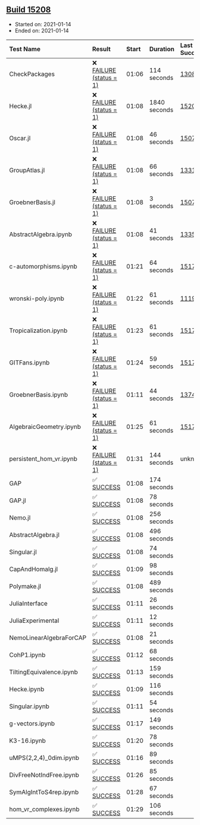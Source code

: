 ## [Build 15208](https://oscarci.mathematik.uni-kl.de/job/oscar/15208/)

* Started on: 2021-01-14
* Ended on: 2021-01-14

| Test Name    | Result | Start | Duration | Last Success | First Failure |
|:-------------|:-------|:------|:---------|:-------------|:--------------|
| CheckPackages | ❌ [FAILURE (status = 1)](https://oscarci.mathematik.uni-kl.de/job/oscar/15208/artifact/logs/build-15208/CheckPackages.log) | 01:06 | 114 seconds | [13085](https://oscarci.mathematik.uni-kl.de/job/oscar/13085/) | [13086](https://oscarci.mathematik.uni-kl.de/job/oscar/13086/) |
| Hecke.jl | ❌ [FAILURE (status = 1)](https://oscarci.mathematik.uni-kl.de/job/oscar/15208/artifact/logs/build-15208/Hecke.jl.log) | 01:08 | 1840 seconds | [15207](https://oscarci.mathematik.uni-kl.de/job/oscar/15207/) | [15208](https://oscarci.mathematik.uni-kl.de/job/oscar/15208/) |
| Oscar.jl | ❌ [FAILURE (status = 1)](https://oscarci.mathematik.uni-kl.de/job/oscar/15208/artifact/logs/build-15208/Oscar.jl.log) | 01:08 | 46 seconds | [15079](https://oscarci.mathematik.uni-kl.de/job/oscar/15079/) | [15080](https://oscarci.mathematik.uni-kl.de/job/oscar/15080/) |
| GroupAtlas.jl | ❌ [FAILURE (status = 1)](https://oscarci.mathematik.uni-kl.de/job/oscar/15208/artifact/logs/build-15208/GroupAtlas.jl.log) | 01:08 | 66 seconds | [13311](https://oscarci.mathematik.uni-kl.de/job/oscar/13311/) | [13312](https://oscarci.mathematik.uni-kl.de/job/oscar/13312/) |
| GroebnerBasis.jl | ❌ [FAILURE (status = 1)](https://oscarci.mathematik.uni-kl.de/job/oscar/15208/artifact/logs/build-15208/GroebnerBasis.jl.log) | 01:08 | 3 seconds | [15079](https://oscarci.mathematik.uni-kl.de/job/oscar/15079/) | [15080](https://oscarci.mathematik.uni-kl.de/job/oscar/15080/) |
| AbstractAlgebra.ipynb | ❌ [FAILURE (status = 1)](https://oscarci.mathematik.uni-kl.de/job/oscar/15208/artifact/logs/build-15208/AbstractAlgebra.ipynb.log) | 01:08 | 41 seconds | [13355](https://oscarci.mathematik.uni-kl.de/job/oscar/13355/) | [13356](https://oscarci.mathematik.uni-kl.de/job/oscar/13356/) |
| c-automorphisms.ipynb | ❌ [FAILURE (status = 1)](https://oscarci.mathematik.uni-kl.de/job/oscar/15208/artifact/logs/build-15208/c-automorphisms.ipynb.log) | 01:21 | 64 seconds | [15177](https://oscarci.mathematik.uni-kl.de/job/oscar/15177/) | [15180](https://oscarci.mathematik.uni-kl.de/job/oscar/15180/) |
| wronski-poly.ipynb | ❌ [FAILURE (status = 1)](https://oscarci.mathematik.uni-kl.de/job/oscar/15208/artifact/logs/build-15208/wronski-poly.ipynb.log) | 01:22 | 61 seconds | [11192](https://oscarci.mathematik.uni-kl.de/job/oscar/11192/) | [11193](https://oscarci.mathematik.uni-kl.de/job/oscar/11193/) |
| Tropicalization.ipynb | ❌ [FAILURE (status = 1)](https://oscarci.mathematik.uni-kl.de/job/oscar/15208/artifact/logs/build-15208/Tropicalization.ipynb.log) | 01:23 | 61 seconds | [15176](https://oscarci.mathematik.uni-kl.de/job/oscar/15176/) | [15177](https://oscarci.mathematik.uni-kl.de/job/oscar/15177/) |
| GITFans.ipynb | ❌ [FAILURE (status = 1)](https://oscarci.mathematik.uni-kl.de/job/oscar/15208/artifact/logs/build-15208/GITFans.ipynb.log) | 01:24 | 59 seconds | [15177](https://oscarci.mathematik.uni-kl.de/job/oscar/15177/) | [15180](https://oscarci.mathematik.uni-kl.de/job/oscar/15180/) |
| GroebnerBasis.ipynb | ❌ [FAILURE (status = 1)](https://oscarci.mathematik.uni-kl.de/job/oscar/15208/artifact/logs/build-15208/GroebnerBasis.ipynb.log) | 01:11 | 44 seconds | [13748](https://oscarci.mathematik.uni-kl.de/job/oscar/13748/) | [13749](https://oscarci.mathematik.uni-kl.de/job/oscar/13749/) |
| AlgebraicGeometry.ipynb | ❌ [FAILURE (status = 1)](https://oscarci.mathematik.uni-kl.de/job/oscar/15208/artifact/logs/build-15208/AlgebraicGeometry.ipynb.log) | 01:25 | 61 seconds | [15177](https://oscarci.mathematik.uni-kl.de/job/oscar/15177/) | [15180](https://oscarci.mathematik.uni-kl.de/job/oscar/15180/) |
| persistent_hom_vr.ipynb | ❌ [FAILURE (status = 1)](https://oscarci.mathematik.uni-kl.de/job/oscar/15208/artifact/logs/build-15208/persistent_hom_vr.ipynb.log) | 01:31 | 144 seconds | unknown | unknown |
| GAP | ✅ [SUCCESS](https://oscarci.mathematik.uni-kl.de/job/oscar/15208/artifact/logs/build-15208/GAP.log) | 01:08 | 174 seconds |  |  |
| GAP.jl | ✅ [SUCCESS](https://oscarci.mathematik.uni-kl.de/job/oscar/15208/artifact/logs/build-15208/GAP.jl.log) | 01:08 | 78 seconds |  |  |
| Nemo.jl | ✅ [SUCCESS](https://oscarci.mathematik.uni-kl.de/job/oscar/15208/artifact/logs/build-15208/Nemo.jl.log) | 01:08 | 256 seconds |  |  |
| AbstractAlgebra.jl | ✅ [SUCCESS](https://oscarci.mathematik.uni-kl.de/job/oscar/15208/artifact/logs/build-15208/AbstractAlgebra.jl.log) | 01:08 | 496 seconds |  |  |
| Singular.jl | ✅ [SUCCESS](https://oscarci.mathematik.uni-kl.de/job/oscar/15208/artifact/logs/build-15208/Singular.jl.log) | 01:08 | 74 seconds |  |  |
| CapAndHomalg.jl | ✅ [SUCCESS](https://oscarci.mathematik.uni-kl.de/job/oscar/15208/artifact/logs/build-15208/CapAndHomalg.jl.log) | 01:09 | 98 seconds |  |  |
| Polymake.jl | ✅ [SUCCESS](https://oscarci.mathematik.uni-kl.de/job/oscar/15208/artifact/logs/build-15208/Polymake.jl.log) | 01:08 | 489 seconds |  |  |
| JuliaInterface | ✅ [SUCCESS](https://oscarci.mathematik.uni-kl.de/job/oscar/15208/artifact/logs/build-15208/JuliaInterface.log) | 01:11 | 26 seconds |  |  |
| JuliaExperimental | ✅ [SUCCESS](https://oscarci.mathematik.uni-kl.de/job/oscar/15208/artifact/logs/build-15208/JuliaExperimental.log) | 01:11 | 12 seconds |  |  |
| NemoLinearAlgebraForCAP | ✅ [SUCCESS](https://oscarci.mathematik.uni-kl.de/job/oscar/15208/artifact/logs/build-15208/NemoLinearAlgebraForCAP.log) | 01:08 | 21 seconds |  |  |
| CohP1.ipynb | ✅ [SUCCESS](https://oscarci.mathematik.uni-kl.de/job/oscar/15208/artifact/logs/build-15208/CohP1.ipynb.log) | 01:12 | 68 seconds |  |  |
| TiltingEquivalence.ipynb | ✅ [SUCCESS](https://oscarci.mathematik.uni-kl.de/job/oscar/15208/artifact/logs/build-15208/TiltingEquivalence.ipynb.log) | 01:13 | 159 seconds |  |  |
| Hecke.ipynb | ✅ [SUCCESS](https://oscarci.mathematik.uni-kl.de/job/oscar/15208/artifact/logs/build-15208/Hecke.ipynb.log) | 01:09 | 116 seconds |  |  |
| Singular.ipynb | ✅ [SUCCESS](https://oscarci.mathematik.uni-kl.de/job/oscar/15208/artifact/logs/build-15208/Singular.ipynb.log) | 01:11 | 54 seconds |  |  |
| g-vectors.ipynb | ✅ [SUCCESS](https://oscarci.mathematik.uni-kl.de/job/oscar/15208/artifact/logs/build-15208/g-vectors.ipynb.log) | 01:17 | 149 seconds |  |  |
| K3-16.ipynb | ✅ [SUCCESS](https://oscarci.mathematik.uni-kl.de/job/oscar/15208/artifact/logs/build-15208/K3-16.ipynb.log) | 01:20 | 78 seconds |  |  |
| uMPS(2,2,4)_0dim.ipynb | ✅ [SUCCESS](https://oscarci.mathematik.uni-kl.de/job/oscar/15208/artifact/logs/build-15208/uMPS-2-2-4-_0dim.ipynb.log) | 01:16 | 89 seconds |  |  |
| DivFreeNotIndFree.ipynb | ✅ [SUCCESS](https://oscarci.mathematik.uni-kl.de/job/oscar/15208/artifact/logs/build-15208/DivFreeNotIndFree.ipynb.log) | 01:26 | 85 seconds |  |  |
| SymAlgIntToS4rep.ipynb | ✅ [SUCCESS](https://oscarci.mathematik.uni-kl.de/job/oscar/15208/artifact/logs/build-15208/SymAlgIntToS4rep.ipynb.log) | 01:28 | 67 seconds |  |  |
| hom_vr_complexes.ipynb | ✅ [SUCCESS](https://oscarci.mathematik.uni-kl.de/job/oscar/15208/artifact/logs/build-15208/hom_vr_complexes.ipynb.log) | 01:29 | 106 seconds |  |  |
